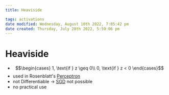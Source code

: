 ```yaml
---
title: Heaviside

tags: activations 
date modified: Wednesday, August 10th 2022, 7:05:42 pm
date created: Thursday, July 28th 2022, 5:59:06 pm
---
```


# Heaviside
- $$\begin{cases} 1, \text{if } z \geq 0\\ 0, \text{if } z < 0
 \end{cases}$$
- used in Rosenblatt's [Perceptron](Perceptron.md)
- not Differentiable -> [SGD](SGD.md) not possible
- no practical use

